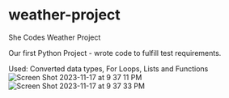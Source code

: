 # weather-project
She Codes Weather Project

Our first Python Project - wrote code to fulfill test requirements.

Used: Converted data types, For Loops, Lists and Functions
![Screen Shot 2023-11-17 at 9 37 11 PM](https://github.com/cinchenx/weather-project/assets/147502828/50a94e03-29cb-4e99-a34f-5d42ebcf9830)
![Screen Shot 2023-11-17 at 9 37 33 PM](https://github.com/cinchenx/weather-project/assets/147502828/236fbcfb-afd2-4b73-a31f-c0cff6ffd559)
